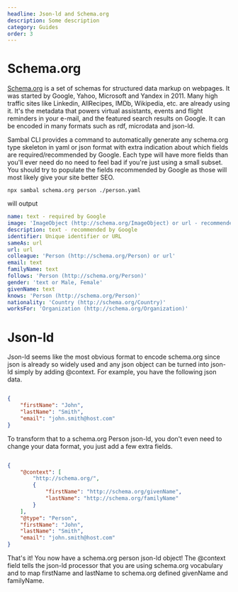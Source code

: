 ```yaml
---
headline: Json-ld and Schema.org
description: Some description
category: Guides
order: 3
---
```


# Schema.org

[Schema.org](https://schema.org/) is a set of schemas for structured data markup on webpages.  It was started by Google, Yahoo, Microsoft and Yandex in 2011.  Many high traffic sites like Linkedin, AllRecipes, IMDb, Wikipedia, etc. are already using it.  It's the metadata that powers virtual assistants, events and flight reminders in your e-mail, and the featured search results on Google.  It can be encoded in many formats such as rdf, microdata and json-ld.

Sambal CLI provides a command to automatically generate any schema.org type skeleton in yaml or json format with extra indication about which fields are required/recommended by Google.  Each type will have more fields than you'll ever need do no need to feel bad if you're just using a small subset.  You should try to populate the fields recommended by Google as those will most likely give your site better SEO.

```ShellSession
npx sambal schema.org person ./person.yaml
```

will output

```yml
name: text - required by Google
image: 'ImageObject (http://schema.org/ImageObject) or url - recommended by Google'
description: text - recommended by Google
identifier: Unique identifier or URL
sameAs: url
url: url
colleague: 'Person (http://schema.org/Person) or url'
email: text
familyName: text
follows: 'Person (http://schema.org/Person)'
gender: 'text or Male, Female'
givenName: text
knows: 'Person (http://schema.org/Person)'
nationality: 'Country (http://schema.org/Country)'
worksFor: 'Organization (http://schema.org/Organization)'
```


# Json-ld

Json-ld seems like the most obvious format to encode schema.org since json is already so widely used and any json object can be turned into json-ld simply by adding @context.  For example, you have the following json data.

```json

{
    "firstName": "John",
    "lastName": "Smith",
    "email": "john.smith@host.com"
}

```

To transform that to a schema.org Person json-ld, you don't even need to change your data format, you just add a few extra fields.

```json

{
    "@context": [
        "http://schema.org/",
        {
            "firstName": "http://schema.org/givenName",
            "lastName": "http://schema.org/familyName"
        }
    ],
    "@type": "Person",
    "firstName": "John",
    "lastName": "Smith",
    "email": "john.smith@host.com"
}

```

That's it!  You now have a schema.org person json-ld object!  The @context field tells the json-ld processor that you are using schema.org vocabulary and to map firstName and lastName to schema.org defined givenName and familyName.
